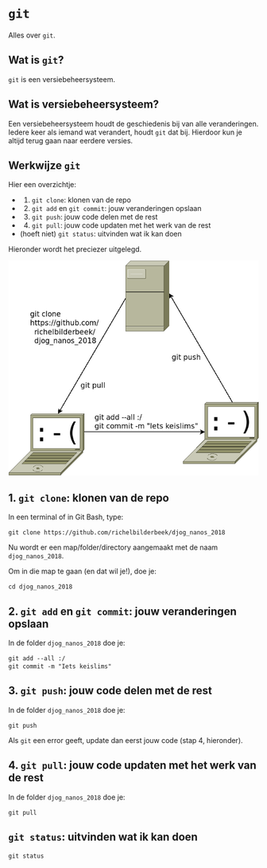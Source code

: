 # `git`

Alles over `git`.

## Wat is `git`?

`git` is een versiebeheersysteem.

## Wat is versiebeheersysteem?

Een versiebeheersysteem houdt de geschiedenis bij van alle veranderingen.
Iedere keer als iemand wat verandert, houdt `git` dat bij.
Hierdoor kun je altijd terug gaan naar eerdere versies.

## Werkwijze `git`

Hier een overzichtje:

 * 1. `git clone`: klonen van de repo
 * 2. `git add` en `git commit`: jouw veranderingen opslaan
 * 3. `git push`: jouw code delen met de rest
 * 4. `git pull`: jouw code updaten met het werk van de rest
 * (hoeft niet) `git status`: uitvinden wat ik kan doen

Hieronder wordt het preciezer uitgelegd.

![Werkwijze git](git.png)

## 1. `git clone`: klonen van de repo

In een terminal of in Git Bash, type:

```
git clone https://github.com/richelbilderbeek/djog_nanos_2018
```

Nu wordt er een map/folder/directory aangemaakt met de naam `djog_nanos_2018`.

Om in die map te gaan (en dat wil je!), doe je:

```
cd djog_nanos_2018
```


## 2. `git add` en `git commit`: jouw veranderingen opslaan

In de folder `djog_nanos_2018` doe je:

```
git add --all :/
git commit -m "Iets keislims"
```

## 3. `git push`: jouw code delen met de rest

In de folder `djog_nanos_2018` doe je:

```
git push
```

Als `git` een error geeft, update dan eerst jouw code (stap 4, hieronder).

## 4. `git pull`: jouw code updaten met het werk van de rest

In de folder `djog_nanos_2018` doe je:

```
git pull
```

## `git status`: uitvinden wat ik kan doen

```
git status
```
